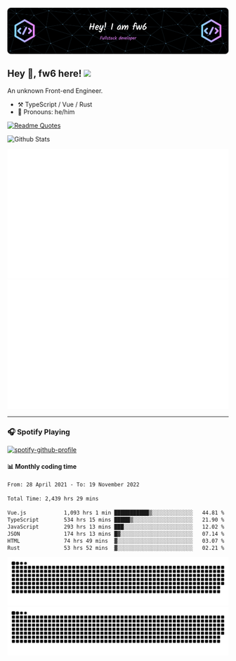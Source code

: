 ![Header](github-header-image.png)

## Hey 👋, fw6 here! <img src="https://github.githubassets.com/images/mona-whisper.gif" height="24" />


An unknown Front-end Engineer.

-   :hammer_and_pick: TypeScript / Vue / Rust
-   :man: Pronouns: he/him


[![Readme Quotes](https://quotes-github-readme.vercel.app/api?type=horizontal&theme=algolia)](https://github.com/piyushsuthar/github-readme-quotes)



![Github Stats](https://github-readme-stats.vercel.app/api?username=fw6&bg_color=30,e96443,904e95&title_color=fff&text_color=fff)

![](https://raw.githubusercontent.com/fw6/github-stats-transparent/output/generated/overview.svg)
![](https://raw.githubusercontent.com/fw6/github-stats-transparent/output/generated/languages.svg)


---

### 🎧 Spotify Playing

<!-- ![spotify-github-profile](/img/default.svg) -->

[![spotify-github-profile](https://spotify-github-profile.vercel.app/api/view?uid=r6wn4hdvypv0lkzyrj0e0pjct&cover_image=true&theme=default&bar_color=53b14f&bar_color_cover=true)](https://github.com/kittinan/spotify-github-profile)
#### :bar_chart: Monthly coding time

<!--START_SECTION:waka-->

```text
From: 28 April 2021 - To: 19 November 2022

Total Time: 2,439 hrs 29 mins

Vue.js            1,093 hrs 1 min ███████████▒░░░░░░░░░░░░░   44.81 %
TypeScript        534 hrs 15 mins █████▒░░░░░░░░░░░░░░░░░░░   21.90 %
JavaScript        293 hrs 13 mins ███░░░░░░░░░░░░░░░░░░░░░░   12.02 %
JSON              174 hrs 13 mins █▓░░░░░░░░░░░░░░░░░░░░░░░   07.14 %
HTML              74 hrs 49 mins  ▓░░░░░░░░░░░░░░░░░░░░░░░░   03.07 %
Rust              53 hrs 52 mins  ▓░░░░░░░░░░░░░░░░░░░░░░░░   02.21 %
```

<!--END_SECTION:waka-->




![github contribution grid snake animation](https://raw.githubusercontent.com/platane/platane/output/github-contribution-grid-snake-dark.svg#gh-dark-mode-only)![github contribution grid snake animation](https://raw.githubusercontent.com/platane/platane/output/github-contribution-grid-snake.svg#gh-light-mode-only)
